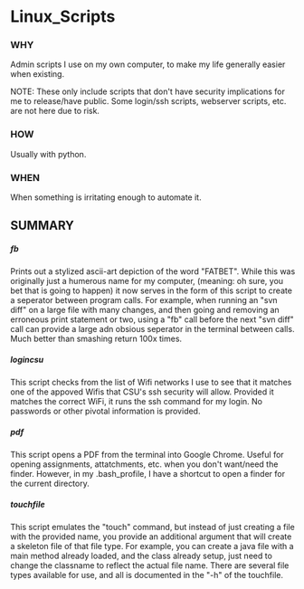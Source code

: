 # Linux_Scripts

### WHY

Admin scripts I use on my own computer, to make my life generally easier when existing. 

NOTE: These only include scripts that don't have security implications for me to release/have public. Some login/ssh scripts, webserver scripts, etc. are not here due to risk.

### HOW

Usually with python.

### WHEN

When something is irritating enough to automate it.


## SUMMARY

##### fb
Prints out a stylized ascii-art depiction of the word "FATBET". While this was originally just a humerous name for my computer, (meaning: oh sure, you bet that is going to happen) it now serves in the form of this script to create a seperator between program calls. For example, when running an "svn diff" on a large file with many changes, and then going and removing an erroneous print statement or two, using a "fb" call before the next "svn diff" call can provide a large adn obsious seperator in the terminal between calls. Much better than smashing return 100x times.

##### logincsu
This script checks from the list of Wifi networks I use to see that it matches one of the appoved Wifis that CSU's ssh security will allow. Provided it matches the correct WiFi, it runs the ssh command for my login. No passwords or other pivotal information is provided.

##### pdf 
This script opens  a PDF from the terminal into Google Chrome. Useful for opening assignments, attatchments, etc. when you don't want/need the finder. However, in my .bash_profile, I have a shortcut to open a finder for the current directory. 

##### touchfile
This script emulates the "touch" command, but instead of just creating a file with the provided name, you provide an additional argument that will create a skeleton file of that file type. For example, you can create a java file with a main method already loaded, and the class already setup, just need to change the classname to reflect the actual file name. There are several file types available for use, and all is documented in the "-h" of the touchfile.


